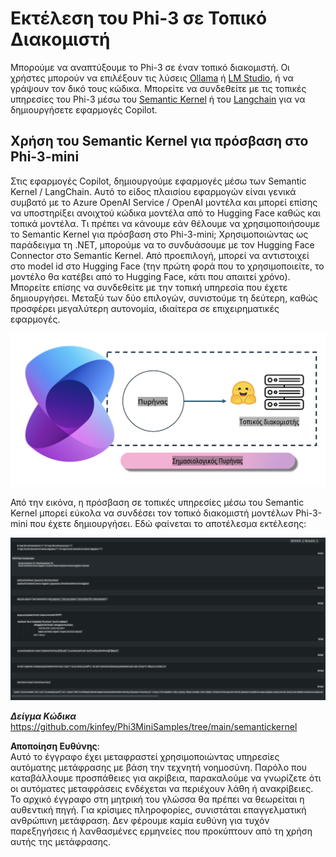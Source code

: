# **Εκτέλεση του Phi-3 σε Τοπικό Διακομιστή**

Μπορούμε να αναπτύξουμε το Phi-3 σε έναν τοπικό διακομιστή. Οι χρήστες μπορούν να επιλέξουν τις λύσεις [Ollama](https://ollama.com) ή [LM Studio](https://llamaedge.com), ή να γράψουν τον δικό τους κώδικα. Μπορείτε να συνδεθείτε με τις τοπικές υπηρεσίες του Phi-3 μέσω του [Semantic Kernel](https://github.com/microsoft/semantic-kernel?WT.mc_id=aiml-138114-kinfeylo) ή του [Langchain](https://www.langchain.com/) για να δημιουργήσετε εφαρμογές Copilot.

## **Χρήση του Semantic Kernel για πρόσβαση στο Phi-3-mini**

Στις εφαρμογές Copilot, δημιουργούμε εφαρμογές μέσω των Semantic Kernel / LangChain. Αυτό το είδος πλαισίου εφαρμογών είναι γενικά συμβατό με το Azure OpenAI Service / OpenAI μοντέλα και μπορεί επίσης να υποστηρίξει ανοιχτού κώδικα μοντέλα από το Hugging Face καθώς και τοπικά μοντέλα. Τι πρέπει να κάνουμε εάν θέλουμε να χρησιμοποιήσουμε το Semantic Kernel για πρόσβαση στο Phi-3-mini; Χρησιμοποιώντας ως παράδειγμα τη .NET, μπορούμε να το συνδυάσουμε με τον Hugging Face Connector στο Semantic Kernel. Από προεπιλογή, μπορεί να αντιστοιχεί στο model id στο Hugging Face (την πρώτη φορά που το χρησιμοποιείτε, το μοντέλο θα κατέβει από το Hugging Face, κάτι που απαιτεί χρόνο). Μπορείτε επίσης να συνδεθείτε με την τοπική υπηρεσία που έχετε δημιουργήσει. Μεταξύ των δύο επιλογών, συνιστούμε τη δεύτερη, καθώς προσφέρει μεγαλύτερη αυτονομία, ιδιαίτερα σε επιχειρηματικές εφαρμογές.

![sk](../../../../../translated_images/sk.c244b32f4811c6f0938b9e95b0b2f4b28105bff6495bdc3b24cd42b3e3e89bb9.el.png)

Από την εικόνα, η πρόσβαση σε τοπικές υπηρεσίες μέσω του Semantic Kernel μπορεί εύκολα να συνδέσει τον τοπικό διακομιστή μοντέλων Phi-3-mini που έχετε δημιουργήσει. Εδώ φαίνεται το αποτέλεσμα εκτέλεσης:

![skrun](../../../../../translated_images/skrun.fb7a635a22ae8b7919d6e15c0eb27262526ed69728c5a1d2773a97d4562657c7.el.png)

***Δείγμα Κώδικα*** https://github.com/kinfey/Phi3MiniSamples/tree/main/semantickernel

**Αποποίηση Ευθύνης**:  
Αυτό το έγγραφο έχει μεταφραστεί χρησιμοποιώντας υπηρεσίες αυτόματης μετάφρασης με βάση την τεχνητή νοημοσύνη. Παρόλο που καταβάλλουμε προσπάθειες για ακρίβεια, παρακαλούμε να γνωρίζετε ότι οι αυτόματες μεταφράσεις ενδέχεται να περιέχουν λάθη ή ανακρίβειες. Το αρχικό έγγραφο στη μητρική του γλώσσα θα πρέπει να θεωρείται η αυθεντική πηγή. Για κρίσιμες πληροφορίες, συνιστάται επαγγελματική ανθρώπινη μετάφραση. Δεν φέρουμε καμία ευθύνη για τυχόν παρεξηγήσεις ή λανθασμένες ερμηνείες που προκύπτουν από τη χρήση αυτής της μετάφρασης.